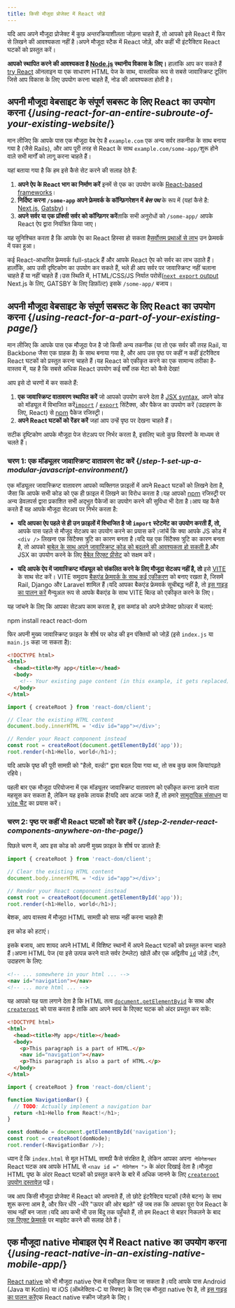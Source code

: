 ```yaml
---
title: किसी मौजूदा प्रोजेक्ट में React जोड़ें
---
```


<Intro>

यदि आप अपने मौजूदा प्रोजेक्ट में कुछ अन्तरक्रियाशीलता जोड़ना चाहते हैं, तो आपको इसे React में फिर से लिखने की आवश्यकता नहीं है।अपने मौजूदा स्टैक में React जोड़ें, और कहीं भी इंटरैक्टिव React घटकों को प्रस्तुत करें।

</Intro>

<Note>

**आपको स्थापित करने की आवश्यकता है [Node.js](https://nodejs.org/en/) स्थानीय विकास के लिए।** हालांकि आप कर सकते हैं [try React](/learn/installation#try-react) ऑनलाइन या एक साधारण HTML पेज के साथ, वास्तविक रूप से सबसे जावास्क्रिप्ट टूलिंग जिसे आप विकास के लिए उपयोग करना चाहते हैं, नोड की आवश्यकता होती है।

</Note>

## अपनी मौजूदा वेबसाइट के संपूर्ण सबरूट के लिए React का उपयोग करना {/*using-react-for-an-entire-subroute-of-your-existing-website*/}

मान लीजिए कि आपके पास एक मौजूदा वेब ऐप है `example.com` एक अन्य सर्वर तकनीक के साथ बनाया गया है (जैसे Rails), और आप पूरी तरह से React के साथ `example.com/some-app/`शुरू होने वाले सभी मार्गों को लागू करना चाहते हैं।

यहां बताया गया है कि हम इसे कैसे सेट करने की सलाह देते हैं:

1. **अपने ऐप के React भाग का निर्माण करें** इनमें से एक का उपयोग करके [React-based frameworks](/learn/start-a-new-react-project)।
2. **निर्दिष्ट करना `/some-app` अपने फ्रेमवर्क के कॉन्फ़िगरेशन में *बेस पथ***  के रूप में (यहां कैसे है: [Next.js](https://nextjs.org/docs/api-reference/next.config.js/basepath), [Gatsby](https://www.gatsbyjs.com/docs/how-to/previews-deploys-hosting/path-prefix/))।
3. **अपने सर्वर या एक प्रॉक्सी सर्वर को कॉन्फ़िगर करें**ताकि सभी अनुरोधों को `/some-app/` आपके React ऐप द्वारा नियंत्रित किया जाए।
   
यह सुनिश्चित करता है कि आपके ऐप का React हिस्सा हो सकता है[सर्वोत्तम प्रथाओं से लाभ](/learn/start-a-new-react-project#can-i-use-react-without-a-framework) उन फ्रेमवर्क में पका हुआ।

कई React-आधारित फ्रेमवर्क full-stack हैं और आपके React ऐप को सर्वर का लाभ उठाते हैं।हालाँकि, आप उसी दृष्टिकोण का उपयोग कर सकते हैं, भले ही आप सर्वर पर जावास्क्रिप्ट नहीं चलाना चाहते हैं या नहीं चाहते हैं।उस स्थिति में, HTML/CSS/JS निर्यात परोसें([`next export` output](https://nextjs.org/docs/advanced-features/static-html-export) Next.js के लिए, GATSBY के लिए डिफ़ॉल्ट) इसके `/some-app/` बजाय।

## अपनी मौजूदा वेबसाइट के संपूर्ण सबरूट के लिए React का उपयोग करना {/*using-react-for-a-part-of-your-existing-page*/}

मान लीजिए कि आपके पास एक मौजूदा पेज है जो किसी अन्य तकनीक (या तो एक सर्वर की तरह Rail, या Backbone जैसा एक ग्राहक है) के साथ बनाया गया है, और आप उस पृष्ठ पर कहीं न कहीं इंटरैक्टिव React घटकों को प्रस्तुत करना चाहते हैं।यह React को एकीकृत करने का एक सामान्य तरीका है-वास्तव में, यह है कि सबसे अधिक React उपयोग कई वर्षों तक मेटा को कैसे देखा!

आप इसे दो चरणों में कर सकते हैं:

1. **एक जावास्क्रिप्ट वातावरण स्थापित करें**  जो आपको उपयोग करने देता है [JSX syntax](/learn/writing-markup-with-jsx), अपने कोड को मॉड्यूल में विभाजित करें[`import`](https://developer.mozilla.org/en-US/docs/Web/JavaScript/Reference/Statements/import) / [`export`](https://developer.mozilla.org/en-US/docs/Web/JavaScript/Reference/Statements/export) सिंटैक्स, और पैकेज का उपयोग करें (उदाहरण के लिए, React) से [npm](https://www.npmjs.com/) पैकेज रजिस्ट्री।
2. **अपने React घटकों को रेंडर करें** जहां आप उन्हें पृष्ठ पर देखना चाहते हैं।

सटीक दृष्टिकोण आपके मौजूदा पेज सेटअप पर निर्भर करता है, इसलिए चलो कुछ विवरणों के माध्यम से चलते हैं।

### चरण 1: एक मॉड्यूलर जावास्क्रिप्ट वातावरण सेट करें {/*step-1-set-up-a-modular-javascript-environment*/}

एक मॉड्यूलर जावास्क्रिप्ट वातावरण आपको व्यक्तिगत फ़ाइलों में अपने React घटकों को लिखने देता है, जैसा कि आपके सभी कोड को एक ही फ़ाइल में लिखने का विरोध करता है।यह आपको [npm](https://www.npmjs.com/) रजिस्ट्री पर अन्य डेवलपर्स द्वारा प्रकाशित सभी अद्भुत पैकेजों का उपयोग करने की सुविधा भी देता है।आप यह कैसे करते हैं यह आपके मौजूदा सेटअप पर निर्भर करता है:

* **यदि आपका ऐप पहले से ही उन फ़ाइलों में विभाजित है जो `import` स्टेटमेंट का उपयोग करती हैं, तो,** आपके पास पहले से मौजूद सेटअप का उपयोग करने का प्रयास करें।जांचें कि क्या आपके JS कोड में `<div />` लिखना एक सिंटैक्स त्रुटि का कारण बनता है।यदि यह एक सिंटैक्स त्रुटि का कारण बनता है, तो आपको [बाबेल के साथ अपने जावास्क्रिप्ट कोड को बदलने की आवश्यकता हो सकती है](https://babeljs.io/setup),और JSX का उपयोग करने के लिए [बैबेल रिएक्ट प्रीसेट](https://babeljs.io/docs/babel-preset-react) को सक्षम करें।

* **यदि आपके ऐप में जावास्क्रिप्ट मॉड्यूल को संकलित करने के लिए मौजूदा सेटअप नहीं है, तो** इसे [VITE](https://vitejs.dev/) के साथ सेट करें। VITE समुदाय [बैकएंड फ्रेमवर्क के साथ कई एकीकरण](https://github.com/vitejs/awesome-vite#integrations-with-backends) को बनाए रखता है, जिसमें Rail, Django और Laravel शामिल हैं।यदि आपका बैकएंड फ्रेमवर्क सूचीबद्ध नहीं है, तो [इस गाइड का पालन करें](https://vitejs.dev/guide/backend-integration.html) मैन्युअल रूप से आपके बैकएंड के साथ VITE बिल्ड को एकीकृत करने के लिए।

यह जांचने के लिए कि आपका सेटअप काम करता है, इस कमांड को अपने प्रोजेक्ट फ़ोल्डर में चलाएं:

<TerminalBlock>
npm install react react-dom
</TerminalBlock>

फिर अपनी मुख्य जावास्क्रिप्ट फ़ाइल के शीर्ष पर कोड की इन पंक्तियों को जोड़ें (इसे `index.js` या` main.js` कहा जा सकता है):

<Sandpack>

```html index.html hidden
<!DOCTYPE html>
<html>
  <head><title>My app</title></head>
  <body>
    <!-- Your existing page content (in this example, it gets replaced) -->
  </body>
</html>
```

```js src/index.js active
import { createRoot } from 'react-dom/client';

// Clear the existing HTML content
document.body.innerHTML = '<div id="app"></div>';

// Render your React component instead
const root = createRoot(document.getElementById('app'));
root.render(<h1>Hello, world</h1>);
```

</Sandpack>

यदि आपके पृष्ठ की पूरी सामग्री को "हैलो, वर्ल्ड!" द्वारा बदल दिया गया था, तो सब कुछ काम किया!पढ़ते रहिये।

<Note>

पहली बार एक मौजूदा परियोजना में एक मॉड्यूलर जावास्क्रिप्ट वातावरण को एकीकृत करना डराने वाला महसूस कर सकता है, लेकिन यह इसके लायक है!यदि आप अटक जाते हैं, तो हमारे [सामुदायिक संसाधन](/community) या [vite चैट](https://chat.vitejs.dev/) का प्रयास करें।

</Note>

### चरण 2: पृष्ठ पर कहीं भी React घटकों को रेंडर करें {/*step-2-render-react-components-anywhere-on-the-page*/}

पिछले चरण में, आप इस कोड को अपनी मुख्य फ़ाइल के शीर्ष पर डालते हैं:

```js
import { createRoot } from 'react-dom/client';

// Clear the existing HTML content
document.body.innerHTML = '<div id="app"></div>';

// Render your React component instead
const root = createRoot(document.getElementById('app'));
root.render(<h1>Hello, world</h1>);
```

बेशक, आप वास्तव में मौजूदा HTML सामग्री को साफ नहीं करना चाहते हैं!

इस कोड को हटाएं।

इसके बजाय, आप शायद अपने HTML में विशिष्ट स्थानों में अपने React घटकों को प्रस्तुत करना चाहते हैं।अपना HTML पेज (या इसे उत्पन्न करने वाले सर्वर टेम्प्लेट) खोलें और एक अद्वितीय [`id`](https://developer.mozilla.org/en-us/docs/web/html/global_attributes/id) जोड़ें।टैग, उदाहरण के लिए:

```html
<!-- ... somewhere in your html ... -->
<nav id="navigation"></nav>
<!-- ... more html ... -->
```

यह आपको यह पता लगाने देता है कि HTML तत्व [`document.getElementByid`](https://developer.mozilla.org/en-us/docs/web/api/document/getelementbyid) के साथ और [`createroot`](/reference/react-dom/client/createRoot) को पास करता है ताकि आप अपने स्वयं के रिएक्ट घटक को अंदर प्रस्तुत कर सकें:

<Sandpack>

```html index.html
<!DOCTYPE html>
<html>
  <head><title>My app</title></head>
  <body>
    <p>This paragraph is a part of HTML.</p>
    <nav id="navigation"></nav>
    <p>This paragraph is also a part of HTML.</p>
  </body>
</html>
```

```js src/index.js active
import { createRoot } from 'react-dom/client';

function NavigationBar() {
  // TODO: Actually implement a navigation bar
  return <h1>Hello from React!</h1>;
}

const domNode = document.getElementById('navigation');
const root = createRoot(domNode);
root.render(<NavigationBar />);
```

</Sandpack>

ध्यान दें कि `index.html` से मूल HTML सामग्री कैसे संरक्षित है, लेकिन आपका अपना` नेविगेशनबार` React घटक अब आपके HTML से `<nav id =" नेविगेशन ">` के अंदर दिखाई देता है।मौजूदा HTML पृष्ठ के अंदर React घटकों को प्रस्तुत करने के बारे में अधिक जानने के लिए [`createroot` उपयोग दस्तावेज़](/reference/react-dom/client/createRoot#rendering-a-page-partially-built-with-react) पढ़ें।

जब आप किसी मौजूदा प्रोजेक्ट में React को अपनाते हैं, तो छोटे इंटरैक्टिव घटकों (जैसे बटन) के साथ शुरू करना आम है, और फिर धीरे -धीरे "ऊपर की ओर बढ़ते" रहें जब तक कि आपका पूरा पेज React के साथ नहीं बन जाता।यदि आप कभी भी उस बिंदु तक पहुँचते हैं, तो हम React से बाहर निकलने के बाद [एक रिएक्ट फ्रेमवर्क](/learn/start-a-new-react-project) पर माइग्रेट करने की सलाह देते हैं।

## एक मौजूदा native मोबाइल ऐप में React native का उपयोग करना {/*using-react-native-in-an-existing-native-mobile-app*/}

[React native](https://reactnative.dev/) को भी मौजूदा native ऐप्स में एकीकृत किया जा सकता है।यदि आपके पास Android (Java या Kotlin) या iOS (ऑब्जेक्टिव-C या स्विफ्ट) के लिए एक मौजूदा native ऐप है, तो [इस गाइड का पालन करें](https://reactnative.dev/docs/integration-with-existing-apps)एक React native स्क्रीन जोड़ने के लिए।
